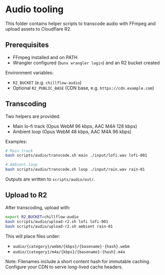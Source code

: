 # Audio tooling

This folder contains helper scripts to transcode audio with FFmpeg and upload assets to Cloudflare R2.

## Prerequisites
- FFmpeg installed and on PATH
- Wrangler configured (`bunx wrangler login`) and an R2 bucket created

Environment variables:
- `R2_BUCKET` (e.g. `chillflow-audio`)
- Optional `R2_PUBLIC_BASE` (CDN base, e.g. `https://cdn.example.com`)

## Transcoding

Two helpers are provided:
- Main lo-fi track (Opus WebM 96 kbps, AAC M4A 128 kbps)
- Ambient loop (Opus WebM 48 kbps, AAC M4A 96 kbps)

Examples:

```bash
# Main track
bash scripts/audio/transcode.sh main ./input/lofi.wav lofi-001

# Ambient loop
bash scripts/audio/transcode.sh loop ./input/rain.wav rain-01
```

Outputs are written to `scripts/audio/out/`.

## Upload to R2

After transcoding, upload with:

```bash
export R2_BUCKET=chillflow-audio
bash scripts/audio/upload-r2.sh lofi lofi-001
bash scripts/audio/upload-r2.sh ambient rain-01
```

This will place files under:
- `audio/{category}/webm/{kbps}/{basename}-{hash}.webm`
- `audio/{category}/m4a/{kbps}/{basename}-{hash}.m4a`

Note: Filenames include a short content hash for immutable caching. Configure your CDN to serve long-lived cache headers.
